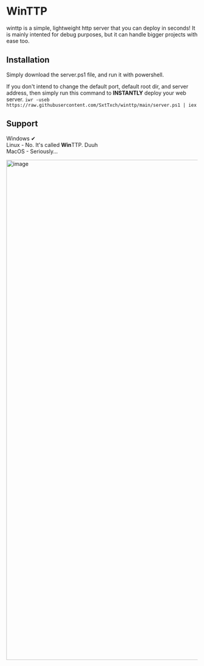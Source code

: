 # WinTTP

winttp is a simple, lightweight http server that you can deploy in seconds! It is mainly intented for debug purposes, but it can handle bigger projects with ease too.

## Installation

Simply download the server.ps1 file, and run it with powershell.

If you don't intend to change the default port, default root dir, and server address, then simply run this command to **INSTANTLY** deploy your web server.
`iwr -useb https://raw.githubusercontent.com/SxtTxch/winttp/main/server.ps1 | iex`

## Support
Windows ✔
</br>
Linux - No. It's called **Win**TTP. Duuh
</br>
MacOS - Seriously... 

<img width="2558" height="1318" alt="image" src="https://github.com/user-attachments/assets/a4e5449b-43db-48f3-a6a9-847a04aa6b94" />
